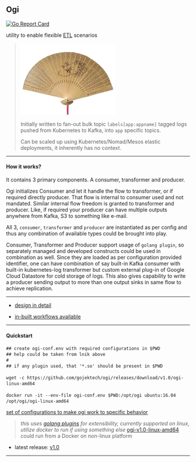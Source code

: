 ## Ogi

[![Go Report Card](https://goreportcard.com/badge/gojektech/ogi)](https://goreportcard.com/report/gojektech/ogi)


utility to enable flexible [ETL](https://en.wikipedia.org/wiki/Extract,_transform,_load) scenarios

> ![ogi means a japanese fan](docs/ogi.png "ogi means a japanese fan")
>
> Initially written to fan-out bulk topic `labels[app:appname]` tagged logs pushed from Kubernetes to Kafka, into `app` specific topics.
>
> Can be scaled up using Kubernetes/Nomad/Mesos elastic deployments, it inherently has no context.


---

#### How it works?

It contains 3 primary components. A consumer, transformer and producer.

Ogi initializes Consumer and let it handle the flow to transformer, or if required directly producer. That flow is internal to consumer used and not mandated. Similar internal flow freedom is granted to transformer and producer. Like, if required your producer can have multiple outputs anywhere from Kafka, S3 to something like e-mail.

All 3, `consumer`, `transformer` and `producer` are instantiated as per config and thus any combination of available types could be brought into play.

Consumer, Transformer and Producer support usage of `golang plugin`, so separately managed and developed constructs could be used in combination as well.
Since they are loaded as per configuration provided identifier, one can have combination of say built-in Kafka consumer with built-in kubernetes-log transformer but custom external plug-in of Google Cloud Datastore for cold storage of logs.
This also gives capability to write a producer sending output to more than one output sinks in same flow to achieve replication.

---

* [design in detail](./docs/design.md)

* [in-built workflows available](./docs/types.md)

---

#### Quickstart

```
## create ogi-conf.env with required configurations in $PWD
## help could be taken from lnik above
#
## if any plugin used, that '*.so' should be present in $PWD

wget -c https://github.com/gojektech/ogi/releases/download/v1.0/ogi-linux-amd64

docker run -it --env-file ogi-conf.env $PWD:/opt/ogi ubuntu:16.04 /opt/ogi/ogi-linux-amd64
```

[set of configurations to make ogi work to specific behavior](./docs/config-set.md)

> _this uses [golang plugins](https://golang.org/pkg/plugin/) for extensibility, currently supported on linux, utilize docker to run if using something else_
> [ogi-v1.0-linux-amd64](https://github.com/gojektech/ogi/releases/download/v1.0/ogi-linux-amd64) could run from a Docker on non-linux platform

* latest release: [v1.0](https://github.com/gojektech/ogi/releases/tag/v1.0)

---
